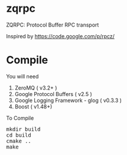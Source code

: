 zqrpc
====

ZQRPC: Protocol Buffer RPC transport

Inspired by https://code.google.com/p/rpcz/


Compile
=======

You will need

1. ZeroMQ ( v3.2+ )
2. Google Protocol Buffers ( v2.5 )
3. Google Logging Framework - glog ( v0.3.3 )
4. Boost ( v1.48+)

To Compile

<pre>
mkdir build
cd build
cmake .. 
make
</pre>
